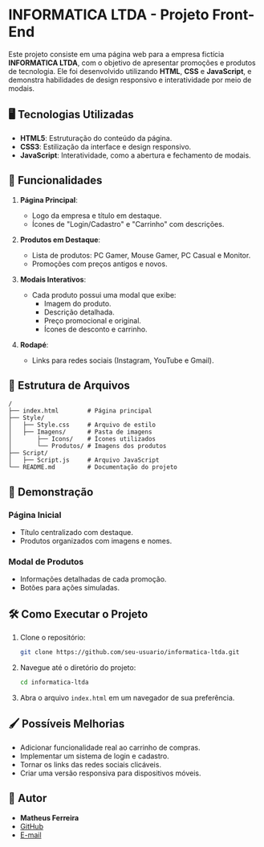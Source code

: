 # INFORMATICA LTDA - Projeto Front-End

Este projeto consiste em uma página web para a empresa fictícia **INFORMATICA LTDA**, com o objetivo de apresentar promoções e produtos de tecnologia. Ele foi desenvolvido utilizando **HTML**, **CSS** e **JavaScript**, e demonstra habilidades de design responsivo e interatividade por meio de modais.

## 🖥️ **Tecnologias Utilizadas**

- **HTML5**: Estruturação do conteúdo da página.
- **CSS3**: Estilização da interface e design responsivo.
- **JavaScript**: Interatividade, como a abertura e fechamento de modais.


## 🚀 **Funcionalidades**

1. **Página Principal**:
   - Logo da empresa e título em destaque.
   - Ícones de "Login/Cadastro" e "Carrinho" com descrições.

2. **Produtos em Destaque**:
   - Lista de produtos: PC Gamer, Mouse Gamer, PC Casual e Monitor.
   - Promoções com preços antigos e novos.

3. **Modais Interativos**:
   - Cada produto possui uma modal que exibe:
     - Imagem do produto.
     - Descrição detalhada.
     - Preço promocional e original.
     - Ícones de desconto e carrinho.

4. **Rodapé**:
   - Links para redes sociais (Instagram, YouTube e Gmail).


## 📂 **Estrutura de Arquivos**

```plaintext
/
├── index.html        # Página principal
├── Style/
│   ├── Style.css     # Arquivo de estilo
│   ├── Imagens/      # Pasta de imagens
│       ├── Icons/    # Ícones utilizados
│       └── Produtos/ # Imagens dos produtos
├── Script/
│   ├── Script.js     # Arquivo JavaScript
└── README.md         # Documentação do projeto
```

## 📸 **Demonstração**

### Página Inicial
- Título centralizado com destaque.
- Produtos organizados com imagens e nomes.

### Modal de Produtos
- Informações detalhadas de cada promoção.
- Botões para ações simuladas.


## 🛠️ **Como Executar o Projeto**

1. Clone o repositório:
   ```bash
   git clone https://github.com/seu-usuario/informatica-ltda.git
   ```
2. Navegue até o diretório do projeto:
   ```bash
   cd informatica-ltda
   ```
3. Abra o arquivo `index.html` em um navegador de sua preferência.


## 🖌️ **Possíveis Melhorias**

- Adicionar funcionalidade real ao carrinho de compras.
- Implementar um sistema de login e cadastro.
- Tornar os links das redes sociais clicáveis.
- Criar uma versão responsiva para dispositivos móveis.


## 💼 **Autor**

- **Matheus Ferreira**
- [GitHub](https://github.com/matheusfesantos)
- [E-mail](mailto:matheusfesantos@gmail.com)
